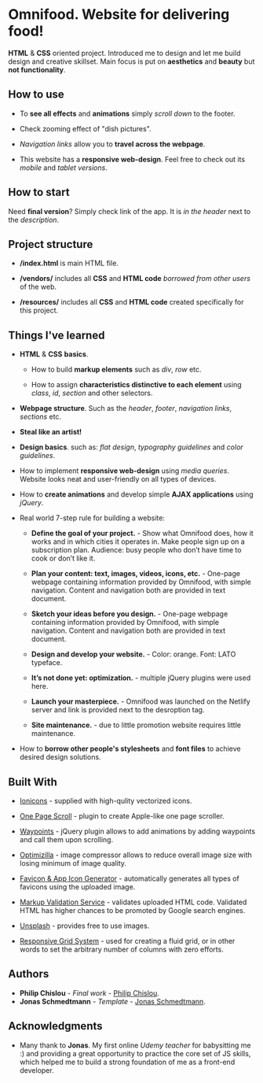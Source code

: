 # Omnifood. Website for delivering food!

**HTML** & **CSS** oriented project. Introduced me to design and let me build design and creative skillset. Main focus is put on **aesthetics** and **beauty** but **not functionality**.

## How to use

* To **see all effects** and **animations** simply *scroll down* to the footer. 

* Check zooming effect of "dish pictures".

* *Navigation links* allow you to **travel across the webpage**. 

* This website has a **responsive web-design**. Feel free to check out its *mobile* and *tablet versions*.

## How to start

Need **final version**? Simply check link of the app. It is *in the header* next to the *description*. 

## Project structure

* **/index.html** is main HTML file. 

* **/vendors/** includes all **CSS** and **HTML code** *borrowed from other users* of the web.

* **/resources/** includes all **CSS** and **HTML code** created specifically for this project.


## Things I've learned 

* **HTML** & **CSS** **basics**. 

  * How to build **markup elements** such as *div*, *row* etc. 
  
  * How to assign **characteristics distinctive to each element** using *class*, *id*, *section* and other selectors. 

* **Webpage structure**. Such as the *header*, *footer*, *navigation links*, *sections* etc.

* **Steal like an artist!**

* **Design basics**. such as: *flat design*, *typography guidelines* and *color guidelines*.

* How to implement **responsive web-design** using *media queries*. Website looks neat and user-friendly on all types of devices.

* How to **create animations** and develop simple **AJAX applications** using *jQuery*.

* Real world 7-step rule for building a website:

  * **Define the goal of your project.** - Show what Omnifood does, how it works and in which cities it operates in. Make people sign up on a subscription plan. Audience: busy people who don’t have time to cook or don’t like it.
  
  * **Plan your content: text, images, videos, icons, etc.** - One-page webpage containing information provided by Omnifood, with simple navigation. Content and navigation both are provided in text document.
  
  * **Sketch your ideas before you design.** - One-page webpage containing information provided by Omnifood, with simple navigation. Content and navigation both are provided in text document.
  
  * **Design and develop your website.** - Color: orange. Font: LATO typeface.
  
  * **It’s not done yet: optimization.** - multiple jQuery plugins were used here. 
  
  * **Launch your masterpiece.** - Omnifood was launched on the Netlify server and link is provided next to the desroption tag.
  
  * **Site maintenance.** - due to little promotion website requires little maintenance. 
  
 * How to **borrow other people's stylesheets** and **font files** to achieve desired design solutions.    
 
 ## Built With

* [Ionicons](https://ionicons.com/) - supplied with high-qulity vectorized icons.

* [One Page Scroll](http://peachananr.github.io/onepage-scroll/Demo/demo.html) - plugin to create Apple-like one page scroller.

* [Waypoints](http://imakewebthings.com/waypoints/) - jQuery plugin allows to add animations by adding waypoints and call them upon scrolling.

* [Optimizilla](https://imagecompressor.com/) - image compressor allows to reduce overall image size with losing minimum of image quality.

* [Favicon & App Icon Generator](https://www.favicon-generator.org/) - automatically generates all types of favicons using the uploaded image.

* [Markup Validation Service](https://validator.w3.org/) - validates uploaded HTML code. Validated HTML has higher chances to be promoted by Google search engines.

* [Unsplash](https://unsplash.com/) - provides free to use images.

* [Responsive Grid System](http://www.responsivegridsystem.com/) - used for creating a fluid grid, or in other words to set the arbitrary number of columns with zero efforts.



## Authors

* **Philip Chislou** - *Final work* - [Philip Chislou](https://github.com/h1l1ch).
* **Jonas Schmedtmann** - *Template* - [Jonas Schmedtmann](https://github.com/jonasschmedtmann).



## Acknowledgments

* Many thank to **Jonas**. My first online *Udemy teacher* for babysitting me :) and providing a great opportunity to practice the core set of JS skills, which helped me to build a strong foundation of me as a front-end developer. 
